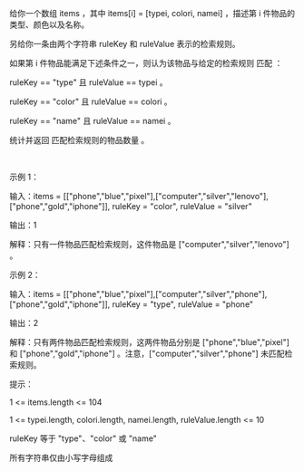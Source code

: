 给你一个数组 items ，其中 items[i] = [typei, colori, namei] ，描述第 i 件物品的类型、颜色以及名称。

另给你一条由两个字符串 ruleKey 和 ruleValue 表示的检索规则。

如果第 i 件物品能满足下述条件之一，则认为该物品与给定的检索规则 匹配 ：

ruleKey == "type" 且 ruleValue == typei 。

ruleKey == "color" 且 ruleValue == colori 。

ruleKey == "name" 且 ruleValue == namei 。

统计并返回 匹配检索规则的物品数量 。

 

示例 1：

输入：items = [["phone","blue","pixel"],["computer","silver","lenovo"],["phone","gold","iphone"]], ruleKey = "color", ruleValue = "silver"

输出：1

解释：只有一件物品匹配检索规则，这件物品是 ["computer","silver","lenovo"] 。

示例 2：

输入：items = [["phone","blue","pixel"],["computer","silver","phone"],["phone","gold","iphone"]], ruleKey = "type", ruleValue = "phone"

输出：2

解释：只有两件物品匹配检索规则，这两件物品分别是 ["phone","blue","pixel"] 和 ["phone","gold","iphone"] 。注意，["computer","silver","phone"] 未匹配检索规则。
 

提示：

1 <= items.length <= 104

1 <= typei.length, colori.length, namei.length, ruleValue.length <= 10

ruleKey 等于 "type"、"color" 或 "name"

所有字符串仅由小写字母组成

